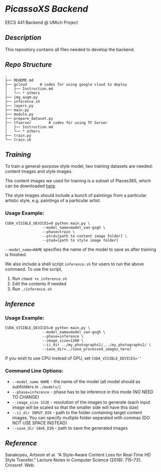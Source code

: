 # ***PicassoXS Backend***
EECS 441 Backend @ UMich Project 



## *Description*

This repository contains all files needed to develop the backend. 


## *Repo Structure*

```shell
.
├── README.md
├── gcloud      # codes for using google cloud to deploy 
│   ├── Instruction.md
│   └── * others 
├── img_augm.py
├── inference.sh
├── layers.py
├── main.py
├── module.py
├── prepare_dataset.py
├── tfserver        # codes for using TF Server 
│   ├── Instruction.md
│   └── * others 
├── train.py
└── train.sh
```

## *Training*
To train a general-purpose style model, two training datasets are needed: content images and style images. 

The content images we used for training is a subset of Places365, which can be downloaded [here](http://data.csail.mit.edu/places/places365/train_large_places365standard.tar).

The style images should include a bunch of paintings from a particular artistic style, e.g. paintings of a particular artist.

### Usage Example: 
```
CUDA_VISIBLE_DEVICES=0 python main.py \
                 --model_name=model_van-gogh \
                 --phase=train \
                 --ptcd=[path to content image folder] \
                 --ptad=[path to style image folder]
```

`--model_name=NAME` specifies the name of the model to save as after training is finished.

We also include a shell script `inference.sh` for users to run the above command. To use the script, 

1. Run `chmod +x inference.sh`
2. Edit the contents if needed
3. Run `./inference.sh`

## *Inference*
### Usage Example:
```
CUDA_VISIBLE_DEVICES=0 python main.py \
                 --model_name=model_van-gogh \
                 --phase=inference \
                 --image_size=1280 \
                 --ii_dir ../my_photographs1/,../my_photographs2/ \
                 --save_dir=../save_processed_images_here/
```
If you wish to use CPU instead of GPU, set `CUDA_VISIBLE_DEVICES=''`

### Command Line Options:
- `--model_name NAME` - the name of the model (all model should as subfolders in `./models/`)
- `--phase=inference` - phase has to be inference in this mode (NO NEED TO CHANGE)
- `--image_size SIZE` - resolution of the images to generate (each input image will be scaled so that the smaller side will have this size)
- `--ii_dir INPUT_DIR` - path to the folder containing target content images. You can specify multiple folder separated with commas (DO NOT USE SPACE INSTEAD)
- `--save_dir SAVE_DIR` - path to save the generated images

## *Reference*
Sanakoyeu, Artsiom et al. “A Style-Aware Content Loss for Real-Time HD Style Transfer.” Lecture Notes in Computer Science (2018): 715–731. Crossref. Web.
